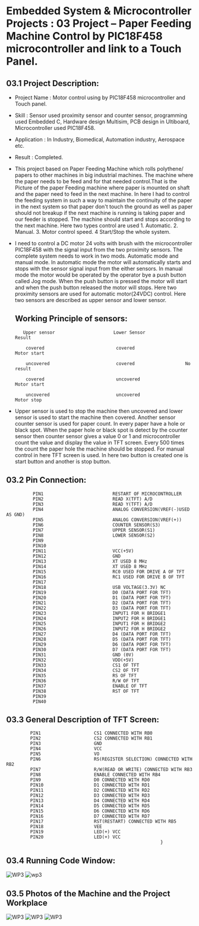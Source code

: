 # Embedded System & Microcontroller Projects : 03 Project  – Paper Feeding Machine Control by PIC18F458 microcontroller and link to a Touch Panel.
## 03.1 Project Description:
- Project Name : Motor control using by PIC18F458 microcontroller and Touch panel.
- Skill : Sensor used proximity sensor and counter sensor,  programming used Embedded C, Hardware design Multisim, PCB design in Ultiboard, Microcontroller used PIC18F458.
- Application : In Industry, Biomedical, Automation industry, Aerospace etc. 
- Result : Completed.
- This project based on Paper Feeding Machine which rolls polythene/ papers to other machines in big industrial machines. The machine where the paper needs to be feed and for that needed control.That is the Picture of the paper Feeding machine where paper is mounted on shaft and the paper need to feed in the next machine. In here I had to control the feeding system in such a way to maintain the continuity of the paper in the next system so that paper don't touch the ground as well as paper should not breakup if the next machine is running is taking paper and our feeder is stopped. The machine should start and stops according to the next machine.
Here two types control are used 
        1. Automatic.
        2. Manual.
        3. Motor control speed.
        4 Start/Stop the whole system.

- I need to control a DC motor 24 volts with brush with the microcontroller PIC18F458 with the signal input from the two proximity sensors. The complete system needs to work in two mods. Automatic mode and manual mode. In automatic mode the motor will automatically starts and stops with the sensor signal input from the either sensors. In manual mode the motor would be operated by the operator bye a push button called Jog mode. When the push button is pressed the motor will start and when the push button released the motor will stops.
Here two proximity sensors are used for automatic motor(24VDC) control. Here two sensors are described as upper sensor and lower sensor.
  ## Working Principle of sensors:                                                    
         Upper sensor                      Lower Sensor                  Result

          covered                           covered                   Motor start

          uncovered                         covered                   No result

          covered                           uncovered                 Motor start

          uncovered                         uncovered                 Motor stop
- Upper sensor is used to stop the machine then uncovered and lower sensor is used to start the machine then covered.  Another sensor counter sensor is used for paper count. In every paper have a hole or black spot. When the paper hole or black spot is detect by the counter sensor then counter sensor gives a value 0 or 1 and microcontroller count the value and display the value in TFT screen. Every 500 times the count the paper hole the machine should be stopped.
For manual control in here TFT screen is used. In here two button is created one is start button and another is stop button.

## 03.2 Pin Connection: 

              PIN1                          RESTART OF MICROCONTROLLER
              PIN2                          READ X(TFT) A/D
              PIN3                          READ Y(TFT) A/D
              PIN4                          ANALOG CONVERSION(VREF(-)USED AS GND)
              PIN5                          ANALOG CONVERSION(VREF(+))
              PIN6                          COUNTER SENSOR(S3)
              PIN7                          UPPER SENSOR(S1)
              PIN8                          LOWER SENSOR(S2)
              PIN9
              PIN10
              PIN11                         VCC(+5V)
              PIN12                         GND
              PIN13                         XT USED 8 MHz
              PIN14                         XT USED 8 MHz
              PIN15                         RC0 USED FOR DRIVE A OF TFT
              PIN16                         RC1 USED FOR DRIVE B OF TFT
              PIN17
              PIN18                         USB VOLTAGE(3.3V) NC
              PIN19                         D0 (DATA PORT FOR TFT)
              PIN20                         D1 (DATA PORT FOR TFT)
              PIN21                         D2 (DATA PORT FOR TFT)
              PIN22                         D3 (DATA PORT FOR TFT)
              PIN23                         INPUT1 FOR H BRIDGE1
              PIN24                         INPUT2 FOR H BRIDGE1
              PIN25                         INPUT1 FOR H BRIDGE2
              PIN26                         INPUT2 FOR H BRIDGE2
              PIN27                         D4 (DATA PORT FOR TFT)
              PIN28                         D5 (DATA PORT FOR TFT)
              PIN29                         D6 (DATA PORT FOR TFT)
              PIN30                         D7 (DATA PORT FOR TFT)
              PIN31                         GND (0V)
              PIN32                         VDD(+5V)
              PIN33                         CS1 OF TFT
              PIN34                         CS2 OF TFT
              PIN35                         RS OF TFT
              PIN36                         R/W OF TFT
              PIN37                         ENABLE OF TFT
              PIN38                         RST OF TFT
              PIN39
              PIN40

## 03.3 General Description of TFT Screen:

             PIN1                    CS1 CONNECTED WITH RB0
             PIN2                    CS2 CONNECTED WITH RB1
             PIN3                    GND
             PIN4                    VCC
             PIN5                    VO
             PIN6                    RS(REGISTER SELECTION) CONNECTED WITH RB2
             PIN7                    R/W(READ OR WRITE) CONNECTED WITH RB3
             PIN8                    ENABLE CONNECTED WITH RB4
             PIN9                    D0 CONNECTED WITH RD0
             PIN10                   D1 CONNECTED WITH RD1
             PIN11                   D2 CONNECTED WITH RD2
             PIN12                   D3 CONNECTED WITH RD3
             PIN13                   D4 CONNECTED WITH RD4
             PIN14                   D5 CONNECTED WITH RD5
             PIN15                   D6 CONNECTED WITH RD6
             PIN16                   D7 CONNECTED WITH RD7
             PIN17                   RST(RESTART) CONNECTED WITH RB5
             PIN18                   VEE 
             PIN19                   LED(+) VCC
             PIN20                   LED(+) VCC
                                                              }
## 03.4 Running Code Window:
![WP3](https://github.com/indra1234/images/blob/0add27cd1cef5a49ec4cf5a98a40ad73050e9567/electronics/12.JPG?raw=true)
![wp3](https://github.com/indra1234/images/blob/0add27cd1cef5a49ec4cf5a98a40ad73050e9567/electronics/11.JPG?raw=true)

## 03.5 Photos of the Machine and the Project Workplace
![WP3](https://github.com/indra1234/images/blob/0add27cd1cef5a49ec4cf5a98a40ad73050e9567/electronics/15.JPG?raw=true)
![WP3](https://github.com/indra1234/images/blob/0add27cd1cef5a49ec4cf5a98a40ad73050e9567/electronics/14.JPG?raw=true)
![WP3](https://github.com/indra1234/images/blob/0add27cd1cef5a49ec4cf5a98a40ad73050e9567/electronics/13.JPG?raw=true)



